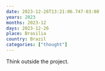 ```yaml
---
date: 2023-12-26T13:21:06.747-03:00
years: 2023
months: 2023-12
days: 2023-12-26
place: Brasilia
country: Brazil
categories: ["thought"]
---
```

Think outside the project.
